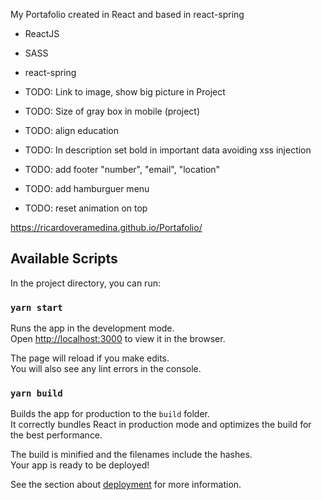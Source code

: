 My Portafolio created in React and based in react-spring

- ReactJS
- SASS
- react-spring

- TODO: Link to image, show big picture in Project
- TODO: Size of gray box in mobile (project)
- TODO: align education
- TODO: In description set bold in important data avoiding xss injection
- TODO: add footer "number", "email", "location"
- TODO: add hamburguer menu
- TODO: reset animation on top

https://ricardoveramedina.github.io/Portafolio/

## Available Scripts

In the project directory, you can run:

### `yarn start`

Runs the app in the development mode.<br />
Open [http://localhost:3000](http://localhost:3000) to view it in the browser.

The page will reload if you make edits.<br />
You will also see any lint errors in the console.

### `yarn build`

Builds the app for production to the `build` folder.<br />
It correctly bundles React in production mode and optimizes the build for the best performance.

The build is minified and the filenames include the hashes.<br />
Your app is ready to be deployed!

See the section about [deployment](https://facebook.github.io/create-react-app/docs/deployment) for more information.
